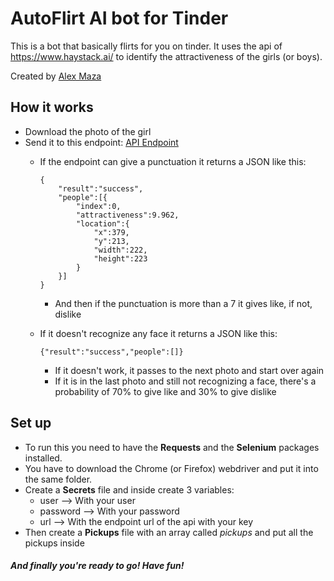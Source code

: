 # AutoFlirt AI bot for Tinder
This is a bot that basically flirts for you on tinder. It uses the api of https://www.haystack.ai/ to identify the attractiveness of the girls (or boys).

Created by [Alex Maza](http://alejandromaza.net)

## How it works
* Download the photo of the girl
* Send it to this endpoint: [API Endpoint](https://api.haystack.ai/api/image/analyze?apikey={YOUR_API_KEY}&output=json&model=attractiveness)
    * If the endpoint can give a punctuation it returns a JSON like this:
        ```
        {
            "result":"success",
            "people":[{
                "index":0,
                "attractiveness":9.962,
                "location":{
                    "x":379,
                    "y":213,
                    "width":222,
                    "height":223
                }
            }]
        }   
        ```
        * And then if the punctuation is more than a 7 it gives like, if not, dislike
        
    * If it doesn't recognize any face it returns a JSON like this:
        ```
        {"result":"success","people":[]}
        ```
        * If it doesn't work, it passes to the next photo and start over again
        * If it is in the last photo and still not recognizing a face, there's a probability of 70% to give like and 30% to give dislike
        
## Set up
* To run this you need to have the **Requests** and the **Selenium** packages installed.
* You have to download the Chrome (or Firefox) webdriver and put it into the same folder.
* Create a **Secrets** file and inside create 3 variables:
    * user --> With your user
    * password --> With your password
    * url --> With the endpoint url of the api with your key
* Then create a **Pickups** file with an array called *pickups* and put all the pickups inside

##### And finally you're ready to go! Have fun!